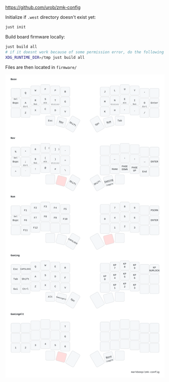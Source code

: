 https://github.com/urob/zmk-config

Initialize if `.west` directory doesn't exist yet:
```bash
just init
```

Build board firmware locally:
```bash
just build all
# if it doesnt work because of some permission error, do the following
XDG_RUNTIME_DIR=/tmp just build all
```

Files are then located in `firmware/`

![](draw/corne.svg)
